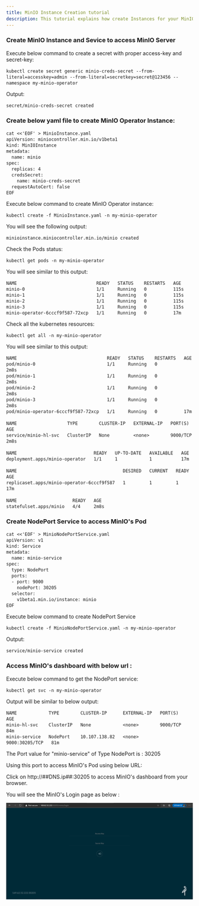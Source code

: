 ```yaml
---
title: MinIO Instance Creation tutorial
description: This tutorial explains how create Instances for your MinIO Operator.
---
```


### Create MinIO Instance and Sevice to access MinIO Server

Execute below command to create a secret with proper access-key and secret-key:

```execute
kubectl create secret generic minio-creds-secret --from-literal=accesskey=admin --from-literal=secretkey=secret@123456 --namespace my-minio-operator
```

Output:

```
secret/minio-creds-secret created
```

### Create below yaml file to create MinIO Operator Instance:

```execute
cat <<'EOF' > MinioInstance.yaml
apiVersion: miniocontroller.min.io/v1beta1
kind: MinIOInstance
metadata:
  name: minio
spec:
  replicas: 4
  credsSecret:
    name: minio-creds-secret
  requestAutoCert: false
EOF
```

Execute below command to create MinIO Operator instance:

```execute
kubectl create -f MinioInstance.yaml -n my-minio-operator
```

You will see the following output:

```
minioinstance.miniocontroller.min.io/minio created
```

Check the Pods status:

```execute
kubectl get pods -n my-minio-operator
```

You will see similar to this output:

```
NAME                              READY   STATUS    RESTARTS   AGE
minio-0                           1/1     Running   0          115s
minio-1                           1/1     Running   0          115s
minio-2                           1/1     Running   0          115s
minio-3                           1/1     Running   0          115s
minio-operator-6cccf9f587-72xcp   1/1     Running   0          17m
```

Check all the kubernetes resources:

```execute
kubectl get all -n my-minio-operator
```


You will see similar to this output:

```
NAME                                  READY   STATUS    RESTARTS   AGE
pod/minio-0                           1/1     Running   0          2m8s
pod/minio-1                           1/1     Running   0          2m8s
pod/minio-2                           1/1     Running   0          2m8s
pod/minio-3                           1/1     Running   0          2m8s
pod/minio-operator-6cccf9f587-72xcp   1/1     Running   0          17m

NAME                   TYPE        CLUSTER-IP   EXTERNAL-IP   PORT(S)    AGE
service/minio-hl-svc   ClusterIP   None         <none>        9000/TCP   2m8s

NAME                             READY   UP-TO-DATE   AVAILABLE   AGE
deployment.apps/minio-operator   1/1     1            1           17m

NAME                                        DESIRED   CURRENT   READY   AGE
replicaset.apps/minio-operator-6cccf9f587   1         1         1       17m

NAME                     READY   AGE
statefulset.apps/minio   4/4     2m8s

```

### Create NodePort Service to access MinIO's Pod 

```execute
cat <<'EOF' > MinioNodePortService.yaml
apiVersion: v1
kind: Service
metadata:
  name: minio-service
spec:
  type: NodePort
  ports:
  - port: 9000
    nodePort: 30205
  selector:
    v1beta1.min.io/instance: minio
EOF
```

Execute below command to create NodePort Service

```execute
kubectl create -f MinioNodePortService.yaml -n my-minio-operator
```

Output:

```
service/minio-service created
```

### Access MinIO's dashboard with below url :

Execute below command to get the NodePort service:

```execute
kubectl get svc -n my-minio-operator
```

Output will be similar to below output:

```
NAME            TYPE        CLUSTER-IP      EXTERNAL-IP   PORT(S)          AGE
minio-hl-svc    ClusterIP   None            <none>        9000/TCP         84m
minio-service   NodePort    10.107.138.82   <none>        9000:30205/TCP   81m
```

The Port value for "minio-service" of Type NodePort is : 30205

Using this port to access MinIO's Pod using below URL: 

Click on http://##DNS.ip##:30205 to access MinIO's dashboard from your browser.

You will see the MinIO's Login page as below :


 ![](_images/login-console.PNG)




